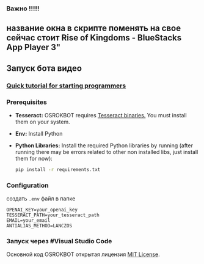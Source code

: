 ### Важно !!!!!
## название окна в скрипте поменять на свое сейчас стоит Rise of Kingdoms - BlueStacks App Player 3" 


## Запуск бота видео
### [Quick tutorial for starting programmers](https://youtu.be/xBQC3M0O-B8)

### Prerequisites

- **Tesseract:** OSROKBOT requires [Tesseract binaries.](https://github.com/UB-Mannheim/tesseract/wiki) You must install them on your system.
- **Env:** Install Python
- **Python Libraries:** Install the required Python libraries by running (after running there may be errors related to other non installed libs, just install them for now):

  ```bash
  pip install -r requirements.txt
  ```

### Configuration

создать `.env` файл в папке

```env
OPENAI_KEY=your_openai_key
TESSERACT_PATH=your_tesseract_path
EMAIL=your_email
ANTIALIAS_METHOD=LANCZOS
```


### Запуск через #Visual Studio Code 

Основной код OSROKBOT открытая лицензия [MIT License](LICENSE).
